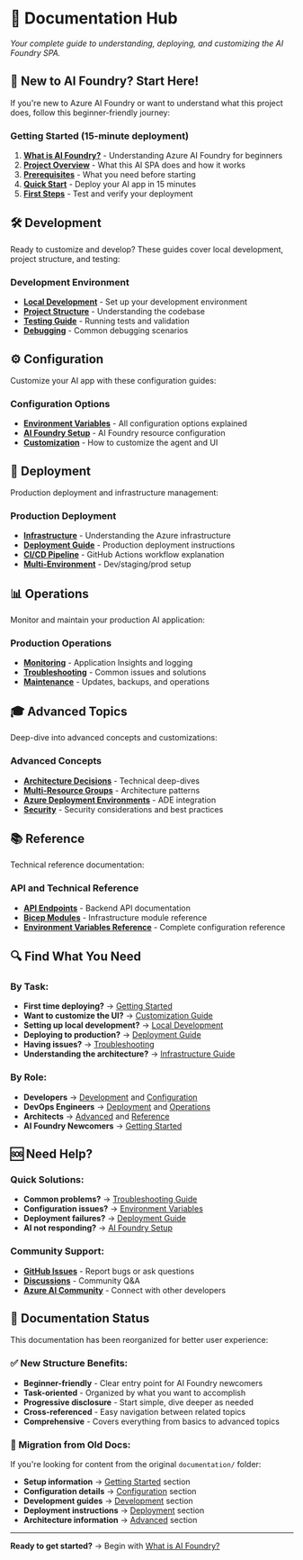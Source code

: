 # 📖 Documentation Hub

*Your complete guide to understanding, deploying, and customizing the AI Foundry SPA.*

## 🚀 New to AI Foundry? Start Here!

If you're new to Azure AI Foundry or want to understand what this project does, follow this beginner-friendly journey:

### Getting Started (15-minute deployment)
1. **[What is AI Foundry?](getting-started/00-what-is-ai-foundry.md)** - Understanding Azure AI Foundry for beginners
2. **[Project Overview](getting-started/01-project-overview.md)** - What this AI SPA does and how it works
3. **[Prerequisites](getting-started/02-prerequisites.md)** - What you need before starting
4. **[Quick Start](getting-started/03-quick-start.md)** - Deploy your AI app in 15 minutes
5. **[First Steps](getting-started/04-first-steps.md)** - Test and verify your deployment

## 🛠️ Development

Ready to customize and develop? These guides cover local development, project structure, and testing:

### Development Environment
- **[Local Development](development/local-development.md)** - Set up your development environment
- **[Project Structure](development/project-structure.md)** - Understanding the codebase
- **[Testing Guide](development/testing-guide.md)** - Running tests and validation
- **[Debugging](development/debugging.md)** - Common debugging scenarios

## ⚙️ Configuration

Customize your AI app with these configuration guides:

### Configuration Options
- **[Environment Variables](configuration/environment-variables.md)** - All configuration options explained
- **[AI Foundry Setup](configuration/ai-foundry-setup.md)** - AI Foundry resource configuration
- **[Customization](configuration/customization.md)** - How to customize the agent and UI

## 🚀 Deployment

Production deployment and infrastructure management:

### Production Deployment
- **[Infrastructure](deployment/infrastructure.md)** - Understanding the Azure infrastructure
- **[Deployment Guide](deployment/deployment-guide.md)** - Production deployment instructions
- **[CI/CD Pipeline](deployment/ci-cd.md)** - GitHub Actions workflow explanation
- **[Multi-Environment](deployment/multi-environment.md)** - Dev/staging/prod setup

## 📊 Operations

Monitor and maintain your production AI application:

### Production Operations
- **[Monitoring](operations/monitoring.md)** - Application Insights and logging
- **[Troubleshooting](operations/troubleshooting.md)** - Common issues and solutions
- **[Maintenance](operations/maintenance.md)** - Updates, backups, and operations

## 🎓 Advanced Topics

Deep-dive into advanced concepts and customizations:

### Advanced Concepts
- **[Architecture Decisions](advanced/architecture-decisions.md)** - Technical deep-dives
- **[Multi-Resource Groups](advanced/multi-resource-groups.md)** - Architecture patterns
- **[Azure Deployment Environments](advanced/azure-deployment-environments.md)** - ADE integration
- **[Security](advanced/security.md)** - Security considerations and best practices

## 📚 Reference

Technical reference documentation:

### API and Technical Reference
- **[API Endpoints](reference/api-endpoints.md)** - Backend API documentation
- **[Bicep Modules](reference/bicep-modules.md)** - Infrastructure module reference
- **[Environment Variables Reference](reference/environment-variables-reference.md)** - Complete configuration reference

## 🔍 Find What You Need

### By Task:
- **First time deploying?** → [Getting Started](getting-started/)
- **Want to customize the UI?** → [Customization Guide](configuration/customization.md)
- **Setting up local development?** → [Local Development](development/local-development.md)
- **Deploying to production?** → [Deployment Guide](deployment/deployment-guide.md)
- **Having issues?** → [Troubleshooting](operations/troubleshooting.md)
- **Understanding the architecture?** → [Infrastructure Guide](deployment/infrastructure.md)

### By Role:
- **Developers** → [Development](development/) and [Configuration](configuration/)
- **DevOps Engineers** → [Deployment](deployment/) and [Operations](operations/)
- **Architects** → [Advanced](advanced/) and [Reference](reference/)
- **AI Foundry Newcomers** → [Getting Started](getting-started/)

## 🆘 Need Help?

### Quick Solutions:
- **Common problems?** → [Troubleshooting Guide](operations/troubleshooting.md)
- **Configuration issues?** → [Environment Variables](configuration/environment-variables.md)
- **Deployment failures?** → [Deployment Guide](deployment/deployment-guide.md)
- **AI not responding?** → [AI Foundry Setup](configuration/ai-foundry-setup.md)

### Community Support:
- **[GitHub Issues](https://github.com/JFolberth/ai-in-a-box/issues)** - Report bugs or ask questions
- **[Discussions](https://github.com/JFolberth/ai-in-a-box/discussions)** - Community Q&A
- **[Azure AI Community](https://techcommunity.microsoft.com/t5/azure-ai/ct-p/AzureAI)** - Connect with other developers

## 📝 Documentation Status

This documentation has been reorganized for better user experience:

### ✅ New Structure Benefits:
- **Beginner-friendly** - Clear entry point for AI Foundry newcomers
- **Task-oriented** - Organized by what you want to accomplish
- **Progressive disclosure** - Start simple, dive deeper as needed
- **Cross-referenced** - Easy navigation between related topics
- **Comprehensive** - Covers everything from basics to advanced topics

### 🔄 Migration from Old Docs:
If you're looking for content from the original `documentation/` folder:
- **Setup information** → [Getting Started](getting-started/) section
- **Configuration details** → [Configuration](configuration/) section
- **Development guides** → [Development](development/) section
- **Deployment instructions** → [Deployment](deployment/) section
- **Architecture information** → [Advanced](advanced/) section

---

**Ready to get started?** → Begin with [What is AI Foundry?](getting-started/00-what-is-ai-foundry.md)